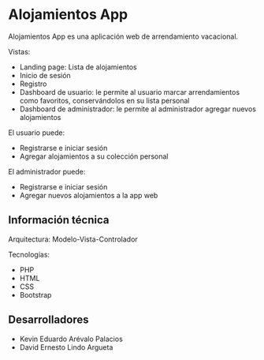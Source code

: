# **Alojamientos App**

Alojamientos App es una aplicación web de arrendamiento vacacional.

Vistas:

-   Landing page: Lista de alojamientos
-   Inicio de sesión
-   Registro
-   Dashboard de usuario: le permite al usuario marcar arrendamientos como favoritos, conservándolos en su lista personal
-   Dashboard de administrador: le permite al administrador agregar nuevos alojamientos

El usuario puede:

-   Registrarse e iniciar sesión
-   Agregar alojamientos a su colección personal

El administrador puede:

-   Registrarse e iniciar sesión
-   Agregar nuevos alojamientos a la app web

## **Información técnica**

Arquitectura: Modelo-Vista-Controlador

Tecnologías:

-   PHP
-   HTML
-   CSS
-   Bootstrap

## **Desarrolladores**

-   Kevin Eduardo Arévalo Palacios
-   David Ernesto Lindo Argueta
